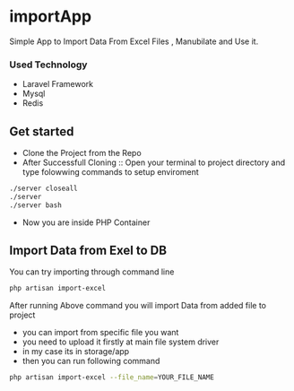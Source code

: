# importApp
Simple App to Import Data From Excel Files , Manubilate and Use it.

### Used Technology ###
* Laravel Framework 
* Mysql
* Redis

## Get started ##
* Clone the Project from the Repo
* After Successfull Cloning  :: Open your terminal to project directory and type folowwing commands to setup enviroment
``` sh
./server closeall
./server
./server bash
```
* Now you are inside PHP Container
## Import Data from Exel to DB ##

You can try importing through command line

``` sh
php artisan import-excel
```
After running Above command you will import Data from added file to project
 * you can import from specific file you want 
 * you need to upload it firstly at main file system driver
 * in my case its in storage/app
 * then you can run following command

``` sh
php artisan import-excel --file_name=YOUR_FILE_NAME
```